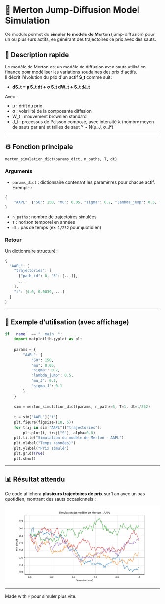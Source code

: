 # 📘 Merton Jump-Diffusion Model Simulation

Ce module permet de **simuler le modèle de Merton** (jump-diffusion) pour un ou plusieurs actifs, en générant des trajectoires de prix avec des sauts.

## 📄 Description rapide
Le modèle de Merton est un modèle de diffusion avec sauts utilisé en finance pour modéliser les variations soudaines des prix d'actifs.  
Il décrit l'évolution du prix d'un actif **S_t** comme suit :

- **dS_t = μ S_t dt + σ S_t dW_t + S_t dJ_t**

Avec :  
- μ : drift du prix  
- σ : volatilité de la composante diffusion  
- W_t : mouvement brownien standard  
- J_t : processus de Poisson composé, avec intensité λ (nombre moyen de sauts par an) et tailles de saut Y ~ N(μ_J, σ_J²)  

---

## ⚙️ Fonction principale

```python
merton_simulation_dict(params_dict, n_paths, T, dt)
```

### Arguments
- `params_dict` : dictionnaire contenant les paramètres pour chaque actif. Exemple :
```python
{
    "AAPL": {"S0": 150, "mu": 0.05, "sigma": 0.2, "lambda_jump": 0.5, "mu_J": 0.0, "sigma_J": 0.1}
}
```
- `n_paths` : nombre de trajectoires simulées  
- `T` : horizon temporel en années  
- `dt` : pas de temps (ex. `1/252` pour quotidien)

### Retour
Un dictionnaire structuré :
```python
{
  "AAPL": {
    "trajectories": [
      {"path_id": 0, "S": [...]},
      ...
    ],
    "t": [0.0, 0.0039, ...]
  }
}
```

---

## 🚀 Exemple d’utilisation (avec affichage)

```python
if __name__ == "__main__":
    import matplotlib.pyplot as plt

    params = {
        "AAPL": {
            "S0": 150,
            "mu": 0.05,
            "sigma": 0.2,
            "lambda_jump": 0.5,
            "mu_J": 0.0,
            "sigma_J": 0.1
        }
    }

    sim = merton_simulation_dict(params, n_paths=5, T=1, dt=1/252)

    t = sim["AAPL"]["t"]
    plt.figure(figsize=(10, 5))
    for traj in sim["AAPL"]["trajectories"]:
        plt.plot(t, traj["S"], alpha=0.8)
    plt.title("Simulation du modèle de Merton - AAPL")
    plt.xlabel("Temps (années)")
    plt.ylabel("Prix simulé")
    plt.grid(True)
    plt.show()
```

---

## 📊 Résultat attendu

Ce code affichera **plusieurs trajectoires de prix** sur 1 an avec un pas quotidien, montrant des sauts occasionnels :

![Exemple de trajectoires Merton](img/Merton_Fig.png)

---

Made with ⚡ pour simuler plus vite.
